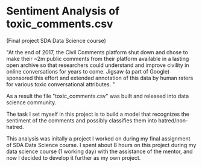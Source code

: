 # Sentiment Analysis of toxic_comments.csv
(Final project SDA Data Science course)

"At the end of 2017, the Civil Comments platform shut down and chose to make their ~2m public comments from their platform available in a lasting open archive so that researchers could understand and improve civility in online conversations for years to come. 
Jigsaw (a part of Google) sponsored this effort and extended annotation of this data by human raters for various toxic conversational attributes. "

As a result the file "toxic_comments.csv" was built and released into data science community. 

The task I set myself in this project is to build a model that recognizes the sentiment of the comments and possibly classifies them into hatred/non-hatred.

This analysis was initally a project I worked on during my final assignment of SDA Data Science course. 
I spent about 8 hours on this project during my data science course (1 working day) with the assistance of the mentor, and now I decided to develop it further as my own project.


